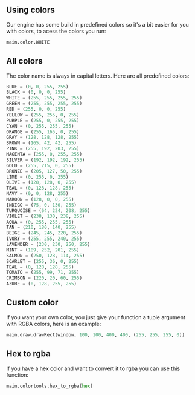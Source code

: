 ## Using colors
Our engine has some build in predefined colors so it's a bit easier for you with colors, to acess the colors you run:
```python
main.color.WHITE
```
## All colors
The color name is always in capital letters. Here are all predefined colors:
```python
BLUE = (0, 0, 255, 255)
BLACK = (0, 0, 0, 255)
WHITE = (255, 255, 255, 255)
GREEN = (255, 255, 255, 255)
RED = (255, 0, 0, 255)
YELLOW = (255, 255, 0, 255)
PURPLE = (255, 0, 255, 255)
CYAN = (0, 255, 255, 255)
ORANGE = (255, 165, 0, 255)
GRAY = (128, 128, 128, 255)
BROWN = (165, 42, 42, 255)
PINK = (255, 192, 203, 255)
MAGENTA = (255, 0, 255, 255)
SILVER = (192, 192, 192, 255)
GOLD = (255, 215, 0, 255)
BRONZE = (205, 127, 50, 255)
LIME = (0, 255, 0, 255)
OLIVE = (128, 128, 0, 255)
TEAL = (0, 128, 128, 255)
NAVY = (0, 0, 128, 255)
MAROON = (128, 0, 0, 255)
INDIGO = (75, 0, 130, 255)
TURQUOISE = (64, 224, 208, 255)
VIOLET = (238, 130, 238, 255)
AQUA = (0, 255, 255, 255)
TAN = (210, 180, 140, 255)
BEIGE = (245, 245, 220, 255)
IVORY = (255, 255, 240, 255)
LAVENDER = (230, 230, 250, 255)
MINT = (189, 252, 201, 255)
SALMON = (250, 128, 114, 255)
SCARLET = (255, 36, 0, 255)
TEAL = (0, 128, 128, 255)
TOMATO = (255, 99, 71, 255)
CRIMSON = (220, 20, 60, 255)
AZURE = (0, 128, 255, 255)
```
## Custom color
If you want your own color, you just give your function a tuple argument with RGBA colors, here is an example:
```python
main.draw.drawRect(window, 100, 100, 400, 400, (255, 255, 255, 0))
```

## Hex to rgba
If you have a hex color and want to convert it to rgba you can use this function:
```python
main.colortools.hex_to_rgba(hex)
```